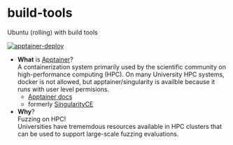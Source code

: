 # build-tools
Ubuntu (rolling) with build tools

[![apptainer-deploy](https://github.com/shub-fuzz/build-tools/actions/workflows/builder.yml/badge.svg?branch=main)](https://github.com/shub-fuzz/build-tools/actions/workflows/builder.yml)

- __What__ is [Apptainer](https://apptainer.org/)?  
  A containerization system primarily used by the scientific community on high-performance computing (HPC).
  On many University HPC systems, docker is not allowed, but apptainer/singularity is availble because it
  runs with user level permisions.  
    - [Apptainer docs](https://apptainer.org/docs/admin/main/index.html)
    - formerly [SingularityCE](https://sylabs.io/singularity/)
- __Why__?  
  Fuzzing on HPC!  
  Universities have trememdous resources available in HPC clusters that can be used to support 
  large-scale fuzzing evaluations.

